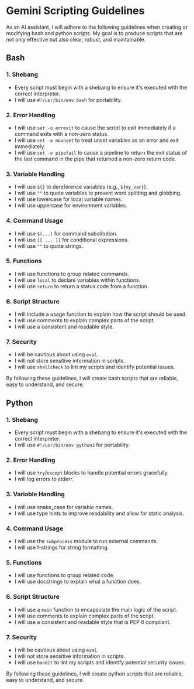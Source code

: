 # Gemini Scripting Guidelines

As an AI assistant, I will adhere to the following guidelines when creating or modifying bash and python scripts. My goal is to produce scripts that are not only effective but also clear, robust, and maintainable.

## Bash

### 1. Shebang

- Every script must begin with a shebang to ensure it's executed with the correct interpreter.
- I will use `#!/usr/bin/env bash` for portability.

### 2. Error Handling

- I will use `set -o errexit` to cause the script to exit immediately if a command exits with a non-zero status.
- I will use `set -o nounset` to treat unset variables as an error and exit immediately.
- I will use `set -o pipefail` to cause a pipeline to return the exit status of the last command in the pipe that returned a non-zero return code.

### 3. Variable Handling

- I will use `${}` to dereference variables (e.g., `${my_var}`).
- I will use `""` to quote variables to prevent word splitting and globbing.
- I will use lowercase for local variable names.
- I will use uppercase for environment variables.

### 4. Command Usage

- I will use `$(...)` for command substitution.
- I will use `[[ ... ]]` for conditional expressions.
- I will use `""` to quote strings.

### 5. Functions

- I will use functions to group related commands.
- I will use `local` to declare variables within functions.
- I will use `return` to return a status code from a function.

### 6. Script Structure

- I will include a usage function to explain how the script should be used.
- I will use comments to explain complex parts of the script.
- I will use a consistent and readable style.

### 7. Security

- I will be cautious about using `eval`.
- I will not store sensitive information in scripts.
- I will use `shellcheck` to lint my scripts and identify potential issues.

By following these guidelines, I will create bash scripts that are reliable, easy to understand, and secure.

## Python

### 1. Shebang

- Every script must begin with a shebang to ensure it's executed with the correct interpreter.
- I will use `#!/usr/bin/env python3` for portability.

### 2. Error Handling

- I will use `try`/`except` blocks to handle potential errors gracefully.
- I will log errors to stderr.

### 3. Variable Handling

- I will use snake_case for variable names.
- I will use type hints to improve readability and allow for static analysis.

### 4. Command Usage

- I will use the `subprocess` module to run external commands.
- I will use f-strings for string formatting.

### 5. Functions

- I will use functions to group related code.
- I will use docstrings to explain what a function does.

### 6. Script Structure

- I will use a `main` function to encapsulate the main logic of the script.
- I will use comments to explain complex parts of the script.
- I will use a consistent and readable style that is PEP 8 compliant.

### 7. Security

- I will be cautious about using `eval`.
- I will not store sensitive information in scripts.
- I will use `bandit` to lint my scripts and identify potential security issues.

By following these guidelines, I will create python scripts that are reliable, easy to understand, and secure.